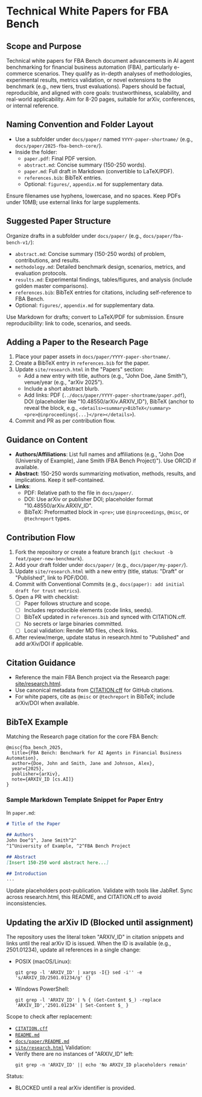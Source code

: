 # Technical White Papers for FBA Bench

## Scope and Purpose
Technical white papers for FBA Bench document advancements in AI agent benchmarking for financial business automation (FBA), particularly e-commerce scenarios. They qualify as in-depth analyses of methodologies, experimental results, metrics validation, or novel extensions to the benchmark (e.g., new tiers, trust evaluations). Papers should be factual, reproducible, and aligned with core goals: trustworthiness, scalability, and real-world applicability. Aim for 8-20 pages, suitable for arXiv, conferences, or internal reference.

## Naming Convention and Folder Layout
- Use a subfolder under `docs/paper/` named `YYYY-paper-shortname/` (e.g., `docs/paper/2025-fba-bench-core/`).
- Inside the folder:
  - `paper.pdf`: Final PDF version.
  - `abstract.md`: Concise summary (150-250 words).
  - `paper.md`: Full draft in Markdown (convertible to LaTeX/PDF).
  - `references.bib`: BibTeX entries.
  - Optional: `figures/`, `appendix.md` for supplementary data.

Ensure filenames use hyphens, lowercase, and no spaces. Keep PDFs under 10MB; use external links for large supplements.

## Suggested Paper Structure
Organize drafts in a subfolder under `docs/paper/` (e.g., `docs/paper/fba-bench-v1/`):
- `abstract.md`: Concise summary (150-250 words) of problem, contributions, and results.
- `methodology.md`: Detailed benchmark design, scenarios, metrics, and evaluation protocols.
- `results.md`: Experimental findings, tables/figures, and analysis (include golden master comparisons).
- `references.bib`: BibTeX entries for citations, including self-reference to FBA Bench.
- Optional: `figures/`, `appendix.md` for supplementary data.

Use Markdown for drafts; convert to LaTeX/PDF for submission. Ensure reproducibility: link to code, scenarios, and seeds.

## Adding a Paper to the Research Page
1. Place your paper assets in `docs/paper/YYYY-paper-shortname/`.
2. Create a BibTeX entry in `references.bib` for the paper.
3. Update `site/research.html` in the "Papers" section:
   - Add a new entry with title, authors (e.g., "John Doe, Jane Smith"), venue/year (e.g., "arXiv 2025").
   - Include a short abstract blurb.
   - Add links: PDF (`../docs/paper/YYYY-paper-shortname/paper.pdf`), DOI (placeholder like "10.48550/arXiv.ARXIV_ID"), BibTeX (anchor to reveal the block, e.g., `<details><summary>BibTeX</summary><pre>@inproceedings{...}</pre></details>`).
4. Commit and PR as per contribution flow.

## Guidance on Content
- **Authors/Affiliations**: List full names and affiliations (e.g., "John Doe (University of Example), Jane Smith (FBA Bench Project)"). Use ORCID if available.
- **Abstract**: 150-250 words summarizing motivation, methods, results, and implications. Keep it self-contained.
- **Links**:
  - PDF: Relative path to the file in `docs/paper/`.
  - DOI: Use arXiv or publisher DOI; placeholder format "10.48550/arXiv.ARXIV_ID".
  - BibTeX: Preformatted block in `<pre>`; use `@inproceedings`, `@misc`, or `@techreport` types.

## Contribution Flow
1. Fork the repository or create a feature branch (`git checkout -b feat/paper-new-benchmark`).
2. Add your draft folder under `docs/paper/` (e.g., `docs/paper/my-paper/`).
3. Update `site/research.html` with a new entry (title, status: "Draft" or "Published", link to PDF/DOI).
4. Commit with Conventional Commits (e.g., `docs(paper): add initial draft for trust metrics`).
5. Open a PR with checklist:
   - [ ] Paper follows structure and scope.
   - [ ] Includes reproducible elements (code links, seeds).
   - [ ] BibTeX updated in `references.bib` and synced with CITATION.cff.
   - [ ] No secrets or large binaries committed.
   - [ ] Local validation: Render MD files, check links.
6. After review/merge, update status in research.html to "Published" and add arXiv/DOI if applicable.

## Citation Guidance
- Reference the main FBA Bench project via the Research page: [site/research.html](../site/research.html).
- Use canonical metadata from [CITATION.cff](../CITATION.cff) for GitHub citations.
- For white papers, cite as `@misc` or `@techreport` in BibTeX; include arXiv/DOI when available.

## BibTeX Example
Matching the Research page citation for the core FBA Bench:

```
@misc{fba_bench_2025,
  title={FBA Bench: Benchmark for AI Agents in Financial Business Automation},
  author={Doe, John and Smith, Jane and Johnson, Alex},
  year={2025},
  publisher={arXiv},
  note={ARXIV_ID [cs.AI]}
}
```

### Sample Markdown Template Snippet for Paper Entry
In `paper.md`:
```markdown
# Title of the Paper

## Authors
John Doe^1^, Jane Smith^2^
^1^University of Example, ^2^FBA Bench Project

## Abstract
[Insert 150-250 word abstract here...]

## Introduction
...
```

Update placeholders post-publication. Validate with tools like JabRef. Sync across research.html, this README, and CITATION.cff to avoid inconsistencies.

## Updating the arXiv ID (Blocked until assignment)
The repository uses the literal token "ARXIV_ID" in citation snippets and links until the real arXiv ID is issued. When the ID is available (e.g., 2501.01234), update all references in a single change:
- POSIX (macOS/Linux):
  ```
  git grep -l 'ARXIV_ID' | xargs -I{} sed -i'' -e 's/ARXIV_ID/2501.01234/g' {}
  ```
- Windows PowerShell:
  ```
  git grep -l 'ARXIV_ID' | % { (Get-Content $_) -replace 'ARXIV_ID','2501.01234' | Set-Content $_ }
  ```
Scope to check after replacement:
- [`CITATION.cff`](../CITATION.cff)
- [`README.md`](../README.md)
- [`docs/paper/README.md`](README.md)
- [`site/research.html`](../site/research.html)
Validation:
- Verify there are no instances of "ARXIV_ID" left:
  ```
  git grep -n 'ARXIV_ID' || echo 'No ARXIV_ID placeholders remain'
  ```
Status:
- BLOCKED until a real arXiv identifier is provided.